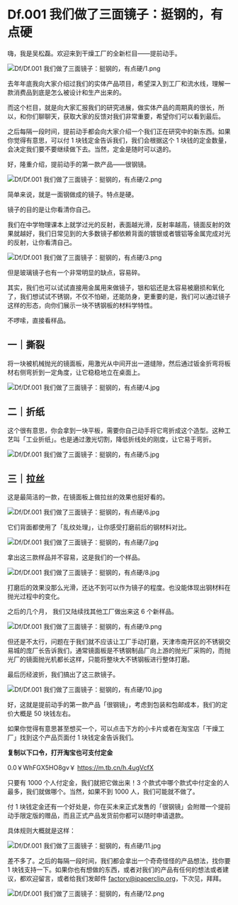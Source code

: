 # Df.001 我们做了三面镜子：挺钢的，有点硬

嗨，我是吴松磊。欢迎来到干燥工厂的全新栏目——提前动手。

![Df/Df.001 我们做了三面镜子：挺钢的，有点硬/1.png](https://cdn.jsdelivr.net/gh/qiaoshouzi/static/image/Df/Df.001%20我们做了三面镜子：挺钢的，有点硬/1.png)

去年年底我向大家介绍过我们的实体产品项目，希望深入到工厂和流水线，理解一款消费品到底是怎么被设计和生产出来的。

而这个栏目，就是向大家汇报我们的研究进展，做实体产品的周期真的很长，所以，和你们聊聊天，获取大家的反馈对我们非常重要，希望你们可以看到最后。

之后每隔一段时间，提前动手都会向大家介绍一个我们正在研究中的新东西。如果你觉得有意思，可以付 1 块钱定金告诉我们，我们会根据这个 1 块钱的定金数量，会决定我们要不要继续做下去。当然，定金是随时可以退的。

好，隆重介绍，提前动手的第一款产品——很钢镜。

![Df/Df.001 我们做了三面镜子：挺钢的，有点硬/2.png](https://cdn.jsdelivr.net/gh/qiaoshouzi/static/image/Df/Df.001%20我们做了三面镜子：挺钢的，有点硬/2.png)

简单来说，就是一面钢做成的镜子。特点是硬。

镜子的目的是让你看清你自己。

我们在中学物理课本上就学过光的反射，表面越光滑，反射率越高，镜面反射的效果就越好，我们日常见到的大多数镜子都依赖背面的镀银或者镀铝等金属完成对光的反射，让你看清自己。

![Df/Df.001 我们做了三面镜子：挺钢的，有点硬/3.png](https://cdn.jsdelivr.net/gh/qiaoshouzi/static/image/Df/Df.001%20我们做了三面镜子：挺钢的，有点硬/3.png)

但是玻璃镜子也有一个非常明显的缺点，容易碎。

其实，我们也可以试试直接用金属用来做镜子，银和铝还是太容易被磨损和氧化了，我们想试试不锈钢，不仅不怕砸，还能防身，更重要的是，我们可以通过镜子这样的形态，向你们展示一块不锈钢板的材料学特性。

不啰嗦，直接看样品。

## **一｜撕裂**

将一块被机械抛光的镜面板，用激光从中间开出一道缝隙，然后通过钣金折弯将板材右侧弯折到一定角度，让它稳稳地立在桌面上。

![Df/Df.001 我们做了三面镜子：挺钢的，有点硬/4.jpg](https://cdn.jsdelivr.net/gh/qiaoshouzi/static/image/Df/Df.001%20我们做了三面镜子：挺钢的，有点硬/4.jpg)

## **二｜折纸**

这个很有意思，你会拿到一块平板，需要你自己动手将它弯折成这个造型。这种工艺叫「工业折纸」。也是通过激光切割，降低折线处的刚度，让它易于弯折。

![Df/Df.001 我们做了三面镜子：挺钢的，有点硬/5.jpg](https://cdn.jsdelivr.net/gh/qiaoshouzi/static/image/Df/Df.001%20我们做了三面镜子：挺钢的，有点硬/5.jpg)

## **三｜拉丝**

这是最简洁的一款，在镜面板上做拉丝的效果也挺好看的。

![Df/Df.001 我们做了三面镜子：挺钢的，有点硬/6.jpg](https://cdn.jsdelivr.net/gh/qiaoshouzi/static/image/Df/Df.001%20我们做了三面镜子：挺钢的，有点硬/6.jpg)

它们背面都使用了「乱纹处理」，让你感受打磨前后的钢材料对比。

![Df/Df.001 我们做了三面镜子：挺钢的，有点硬/7.jpg](https://cdn.jsdelivr.net/gh/qiaoshouzi/static/image/Df/Df.001%20我们做了三面镜子：挺钢的，有点硬/7.jpg)

拿出这三款样品并不容易，这是我们的一个样品。

![Df/Df.001 我们做了三面镜子：挺钢的，有点硬/8.jpg](https://cdn.jsdelivr.net/gh/qiaoshouzi/static/image/Df/Df.001%20我们做了三面镜子：挺钢的，有点硬/8.jpg)

打磨后的效果没那么光滑，还达不到可以作为镜子的程度。也没能体现出钢材料在抛光过程中的变化。

之后的几个月， 我们又陆续找其他工厂做出来这 6 个新样品。

![Df/Df.001 我们做了三面镜子：挺钢的，有点硬/9.png](https://cdn.jsdelivr.net/gh/qiaoshouzi/static/image/Df/Df.001%20我们做了三面镜子：挺钢的，有点硬/9.png)

但还是不太行，问题在于我们就不应该让工厂手动打磨，天津市南开区的不锈钢交易城的庞厂长告诉我们，通常镜面板是不锈钢制品厂向上游的抛光厂采购的，而抛光厂的镜面抛光机都长这样，只能将整块大不锈钢板进行整体打磨。

最后历经波折，我们搞出了这三款镜子。

![Df/Df.001 我们做了三面镜子：挺钢的，有点硬/10.jpg](https://cdn.jsdelivr.net/gh/qiaoshouzi/static/image/Df/Df.001%20我们做了三面镜子：挺钢的，有点硬/10.jpg)

好，这就是提前动手的第一款产品「很钢镜」，考虑到包装和包邮成本，我们的定价大概是 50 块钱左右。

如果你觉得有意思甚至想买一个，可以点击下方的小卡片或者在淘宝店「干燥工厂」找到这个产品页面付 1 块钱定金告诉我们。

**复制以下口令，打开淘宝也可支付定金**

0.0￥WhFGX5HO8gv￥ https://m.tb.cn/h.4ugVcfX

只要有 1000 个人付定金，我们就把它做出来！3 个款式中哪个款式中付定金的人最多，我们就做哪个。当然，如果不到 1000 人，我们可能就不做了。

付 1 块钱定金还有一个好处是，你在买未来正式发售的「很钢镜」会附赠一个提前动手限定版的赠品，而且正式产品发货前你都可以随时申请退款。

具体规则大概就是这样：

![Df/Df.001 我们做了三面镜子：挺钢的，有点硬/11.jpg](https://cdn.jsdelivr.net/gh/qiaoshouzi/static/image/Df/Df.001%20我们做了三面镜子：挺钢的，有点硬/11.jpg)

差不多了。之后的每隔一段时间，我们都会拿出一个奇奇怪怪的产品想法，找你要 1 块钱支持一下。如果你也有想做的东西，或者对我们的产品有任何的想法或者建议，都欢迎留言，或者给我们发邮件 factory@ipaperclip.org，下次见，拜拜。

![Df/Df.001 我们做了三面镜子：挺钢的，有点硬/12.png](https://cdn.jsdelivr.net/gh/qiaoshouzi/static/image/Df/Df.001%20我们做了三面镜子：挺钢的，有点硬/12.png)

